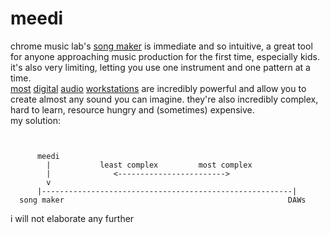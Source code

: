 # meedi

chrome music lab's [song maker](https://musiclab.chromeexperiments.com/Song-Maker/) is immediate and so intuitive, a great tool for anyone approaching music production for the first time, especially kids. it's also very limiting, letting you use one instrument and one pattern at a time.  
[most](https://www.ableton.com/en/) [digital](https://www.image-line.com/fl-studio/) [audio](https://www.bitwig.com/overview/) [workstations](https://ardour.org/) are incredibly powerful and allow you to create almost any sound you can imagine. they're also incredibly complex, hard to learn, resource hungry and (sometimes) expensive.  
my solution:  
```
  

      meedi
        |           least complex         most complex
        |              <------------------------>
        v
      |--------------------------------------------------------|
  song maker                                                  DAWs  

```

i will not elaborate any further